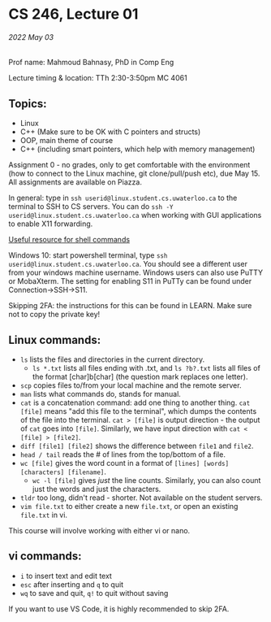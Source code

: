 # CS 246, Lecture 01
###### 2022 May 03

Prof name: Mahmoud Bahnasy, PhD in Comp Eng

Lecture timing & location: TTh 2:30-3:50pm MC 4061

## Topics: 
- Linux
- C++ (Make sure to be OK with C pointers and structs)
- OOP, main theme of course
- C++ (including smart pointers, which help with memory management)

Assignment 0 - no grades, only to get comfortable with the environment (how to connect to the Linux machine, git clone/pull/push etc), due May 15. All assignments are available on Piazza.

In general: type in ```ssh userid@linux.student.cs.uwaterloo.ca``` to the terminal to SSH to CS servers. You can do ```ssh -Y userid@linux.student.cs.uwaterloo.ca``` when working with GUI applications to enable X11 forwarding.

[Useful resource for shell commands](explainshell.com)

Windows 10: start powershell terminal, type ```ssh userid@linux.student.cs.uwaterloo.ca```. You should see a different user from your windows machine username. Windows users can also use PuTTY or MobaXterm. The setting for enabling S11 in PuTTy can be found under Connection->SSH->S11.

Skipping 2FA: the instructions for this can be found in LEARN. Make sure not to copy the private key!

## Linux commands:
- `ls` lists the files and directories in the current directory.
    - `ls *.txt` lists all files ending with .txt, and `ls ?b?.txt` lists all files of the format \[char\]b\[char\] (the question mark replaces one letter). 
- `scp` copies files to/from your local machine and the remote server.
- `man` lists what commands do, stands for manual.
- `cat` is a concatenation command: add one thing to another thing. `cat [file]` means "add this file to the terminal", which dumps the contents of the file into the terminal. `cat > [file]` is output direction - the output of `cat` goes into `[file]`. Similarly, we have input direction with `cat < [file] > [file2]`.
- `diff [file1] [file2]` shows the difference between `file1` and `file2`.
- `head / tail` reads the # of lines from the top/bottom of a file.
- `wc [file]` gives the word count in a format of `[lines] [words] [characters] [filename]`. 
    - `wc -l [file]` gives *just* the line counts. Similarly, you can also count just the words and just the characters.
- `tldr` too long, didn't read - shorter. Not available on the student servers.
- `vim file.txt` to either create a new `file.txt`, or open an existing `file.txt` in vi.

This course will involve working with either vi or nano.

## vi commands:
- `i` to insert text and edit text
- `esc` after inserting and `q` to quit
- `wq` to save and quit, `q!` to quit without saving

If you want to use VS Code, it is highly recommended to skip 2FA.